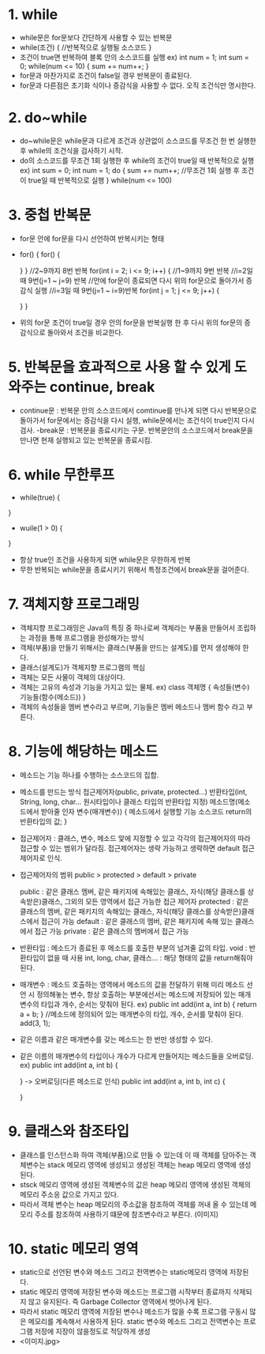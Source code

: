 # 1. while
- while문은 for문보다 간단하게 사용할 수 있는 반복문
- while(조건) {
    //반복적으로 실행될 소스코드
}
- 조건이 true면 반복하여 블록 안의 소스코드를 실행
  ex) int num = 1;
      int sum = 0;
      while(num <= 10) {
        sum += num++;
      }
- for문과 마찬가지로 조건이 false일 경우 반복문이 종료된다.
- for문과 다른점은 초기화 식이나 증감식을 사용할 수 없다. 오직 조건식만 명시한다.

# 2. do~while
- do~while문은 while문과 다르게 조건과 상관없이 소스코드를 무조건 한 번 실행한 후 while의 조건식을 검사하기 시작.
- do의 소스코드를 무조건 1회 실행한 후 while의 조건이 true일 때 반복적으로 실행
  ex) int sum = 0;
      int num = 1;
      do {
        sum += num++; //무조건 1회 실행 후 조건이 true일 때 반복적으로 실행
      } while(num <= 100)

# 3. 중첩 반복문
- for문 안에 for문을 다시 선언하여 반복시키는 형태
- for() {
    for() {

    }
}
//2~9까지 8번 반복
 for(int i = 2; i <= 9; i++) {
    //1~9까지 9번 반복
    //i=2일 때 9번(j=1 ~ j=9) 반복
    //안에 for문이 종료되면 다시 위의 for문으로 돌아가서 증감식 실행
    //i=3일 때 9번(j=1 ~ i=9)반복
    for(int j = 1; j <= 9; j++) {

    }
 }
- 위의 for문 조건이 true일 경우 안의 for문을 반복실행 한 후 다시 위의 for문의 증감식으로 돌아와서 조건을 비교한다. 

# 5. 반복문을 효과적으로 사용 할 수 있게 도와주는 continue, break
- continue문 : 반복문 안의 소스코드에서 comtinue를 만나게 되면 다시 반복문으로 돌아가서 for문에서는 증감식을 다시 실행, while문에서는 조건식이 true인지 다시 검사.
-break문 : 반복문을 종료시키는 구문. 반복문안의 소스코드에서 break문을 만나면 현재 실행되고 있는 반복문을 종료시킴.

# 6. while 무한루프
- while(true) {

}
- wuile(1 > 0) {

}
- 항상 true인 조건을 사용하게 되면 while문은 무한하게 반복
- 무한 반복되는 while문을 종료시키기 위해서 특정조건에서 break문을 걸어준다.

# 7. 객체지향 프로그래밍
- 객체지향 프로그래밍은 Java의 특징 중 하나로써 객체라는 부품을 만들어서 조립하는 과정을 통해 프로그램을 완성해가는 방식
- 객체(부품)을 만들기 위해서는 클래스(부품을 만드는 설계도)를 먼저 생성해야 한다.
- 클래스(설계도)가 객체지향 프로그램의 핵심
- 객체는 모든 사물이 객체의 대상이다.
- 객체는 고유의 속성과 기능을 가지고 있는 물체.
  ex) class 객체명 {
        속성들(변수)
        기능들(함수(메소드))
      }
- 객체의 속성들을 멤버 변수라고 부르며, 기능들은 멤버 메소드나 멤버 함수 라고 부른다.

# 8. 기능에 해당하는 메소드
- 메소드는 기능 하나를 수행하는 소스코드의 집합.
- 메소드를 만드는 방식
  접근제어자(public, private, protected...) 반환타입(int, String, long, char... 원시타입이나 클래스 타입의 반환타입 지정) 메소드명(메소드에서 받아줄 인자 변수(매개변수)) {
    메소드에서 실행할 기능 소스코드 return의 반환타입의 값;
  }
- 접근제어자 : 클래스, 변수, 메소드 앛에 지정할 수 있고 각각의 접근제어자의 따라 접근할 수 있는 범위가 달라짐.
              접근제어자는 생략 가능하고 생략하면 default 접근제어자로 인식.
- 접근제어자의 범위
  public > protected > default > private

  public : 같은 클래스 멤버, 같은 패키지에 속해있는 클래스, 자식(해당 클래스를 상속받은)클래스, 그외의 모든 영역에서 접근 가능한 접근 제어자
  protected : 같은 클래스의 멤버, 같은 패키지의 속해있는 클래스, 자식(해당 클래스를 상속받은)클래스에서 접근이 가능
  default : 같은 클래스의 멤버, 같은 패키지에 속해 있는 클래스에서 접근 가능
  private : 같은 클래스의 멤버에서 접근 가능
- 반환타입 : 메소드가 종료된 후 메소드를 호출한 부분의 넘겨줄 값의 타입.
  void : 반환타입이 없을 때 사용
  int, long, char, 클래스... : 해당 형태의 값을 return해줘야 된다.
- 매개변수 : 메소드 호출하는 영역에서 메소드의 값을 전달하기 위해 미리 메소드 선언 시 정의해놓는 변수, 
            항상 호출하는 부분에선서는 메소드에 저장되어 있는 매개변수의 타입과 개수, 순서는 맞춰야 된다.
  ex) public int add(int a, int b) {
      return a + b;
  } 
  //메소드에 정의되어 있는 매개변수의 타입, 개수, 순서를 맞춰야 된다.
  add(3, 1);
- 같은 이름과 같은 매개변수를 갖는 메소드는 한 번만 생성할 수 있다.
- 같은 이름의 매개변수의 타입이나 개수가 다르게 만들어지는 메소드들을 오버로딩.
  ex) public int add(int a, int b) {

  } 
  -> 오버로딩(다른 메소드로 인식)
  public int add(int a, int b, int c) {

  } 

# 9. 클래스와 참조타입
- 클래스를 인스턴스화 하여 객체(부품)으로 만들 수 있는데 이 때 객체를 담아주는 객체변수는 stack 메모리 영역에 생성되고 
    생성된 객체는 heap 메모리 영역에 생성된다.
- stsck 메모리 영역에 생성된 객체변수의 값은 heap 메모리 영역에 생성된 객체의 메모리 주소응 값으로 가지고 있다.
- 따라서 객체 변수는 heap 메모리의 주소값을 참조하여 객체를 꺼내 올 수 있는데 메모리 주소를 참조하여 사용하기 떄문에 참조변수라고 부른다.
(이미지)

# 10. static 메모리 영역
- static으로 선언된 변수와 메소드 그리고 전역변수는 static메모리 영역에 저장된다.
- static 메모리 영역에 저장된 변수와 메소드는 프로그램 시작부터 종료까지 삭제되지 않고 유지된다. 즉 Garbage Collector 영역에서 벗어나게 된다.
- 따라서 static 메모리 영역에 저장된 변수나 메소드가 많을 수록 프로그램 구동시 많은 메모리를 계속해서 사용하게 된다.
  static 변수와 메소드 그리고 전역변수는 프로그램 저장에 지장이 않을정도로 적당하게 생성
-  <이미지.jpg>